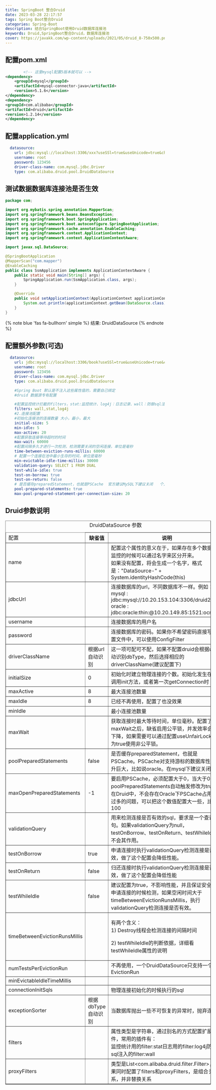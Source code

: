 ```yaml
---
title: SpringBoot 整合Druid
date: 2023-03-28 22:17:57
tags: Spring Boot整合Druid
categories: Spring-Boot
description: 结合SpringBoot使用Druid数据库连接池
keywords: Druid,SpringBoot整合Druid，数据库连接池
cover: https://javakk.com/wp-content/uploads/2021/05/druid_8-750x500.png?imageView2/1/w/375/h/250/q/100
---
```


## 配置pom.xml

```xml
        <!-- 这里mysql配置5版本就可以 -->
<dependency>
    <groupId>mysql</groupId>
    <artifactId>mysql-connector-java</artifactId>
    <version>5.1.6</version>
</dependency>
<dependency>
<groupId>com.alibaba</groupId>
<artifactId>druid</artifactId>
<version>1.2.14</version>
</dependency>
```

## 配置application.yml

```yaml
  datasource:
    url: jdbc:mysql://localhost:3306/xxx?useSSl=true&useUnicode=true&characterEncoding=utf-8
    username: root
    password: 123456
    driver-class-name: com.mysql.jdbc.Driver
    type: com.alibaba.druid.pool.DruidDataSource
```

## 测试数据数据库连接池是否生效

```java
package com;

import org.mybatis.spring.annotation.MapperScan;
import org.springframework.beans.BeansException;
import org.springframework.boot.SpringApplication;
import org.springframework.boot.autoconfigure.SpringBootApplication;
import org.springframework.cache.annotation.EnableCaching;
import org.springframework.context.ApplicationContext;
import org.springframework.context.ApplicationContextAware;

import javax.sql.DataSource;

@SpringBootApplication
@MapperScan("com.mapper")
@EnableCaching
public class SsmApplication implements ApplicationContextAware {
    public static void main(String[] args) {
        SpringApplication.run(SsmApplication.class, args);
    }

    @Override
    public void setApplicationContext(ApplicationContext applicationContext) throws BeansException {
        System.out.println(applicationContext.getBean(DataSource.class).getClass().getSimpleName());
    }
}

```

{% note blue 'fas fa-bullhorn' simple %}
结果: DruidDataSource
{% endnote %}

## 配置额外参数(可选)

```yaml
  datasource:
    url: jdbc:mysql://localhost:3306/book?useSSl=true&useUnicode=true&characterEncoding=utf-8
    username: root
    password: 123456
    driver-class-name: com.mysql.jdbc.Driver
    type: com.alibaba.druid.pool.DruidDataSource

    #Spring Boot 默认是不注入这些属性值的，需要自己绑定
    #druid 数据源专有配置

    #配置监控统计拦截的filters，stat:监控统计、log4j：日志记录、wall：防御sql注入
    filters: wall,stat,log4j
    #2.连接池配置
    #初始化连接池的连接数量 大小，最小，最大
    initial-size: 5
    min-idle: 5
    max-active: 20
    #配置获取连接等待超时的时间
    max-wait: 60000
    #配置间隔多久才进行一次检测，检测需要关闭的空闲连接，单位是毫秒
    time-between-eviction-runs-millis: 60000
    # 配置一个连接在池中最小生存的时间，单位是毫秒
    min-evictable-idle-time-millis: 30000
    validation-query: SELECT 1 FROM DUAL
    test-while-idle: true
    test-on-borrow: true
    test-on-return: false
    # 是否缓存preparedStatement，也就是PSCache  官方建议MySQL下建议关闭   个人建议如果想用SQL防火墙 建议打开
    pool-prepared-statements: true
    max-pool-prepared-statement-per-connection-size: 20
```

## Druid参数说明

<table style="width:650px;" cellspacing="1" cellpadding="1" border="1">
    <caption>
        DruidDataSource 参数
    </caption>
    <thead>
    <tr>
        <td>配置</td>
        <th>缺省值</th>
        <th>说明</th>
    </tr>
    </thead>
    <tr>
        <td>name</td>
        <td></td>
        <td>配置这个属性的意义在于，如果存在多个数据源，监控的时候可以通过名字来区分开来。&nbsp;<br>
            如果没有配置，将会生成一个名字，格式是："DataSource-" + System.identityHashCode(this)
        </td>
    </tr>
    <tbody>
    <tr>
        <td>jdbcUrl</td>
        <td></td>
        <td>连接数据库的url，不同数据库不一样。例如：&nbsp;<br> mysql : jdbc:mysql://10.20.153.104:3306/druid2&nbsp;<br>
            oracle : jdbc:oracle:thin:@10.20.149.85:1521:ocnauto
        </td>
    </tr>
    <tr>
        <td>username</td>
        <td></td>
        <td>连接数据库的用户名</td>
    </tr>
    <tr>
        <td>password</td>
        <td></td>
        <td>连接数据库的密码。如果你不希望密码直接写在配置文件中，可以使用ConfigFilter</td>
    </tr>
    <tr>
        <td>driverClassName</td>
        <td>根据url自动识别</td>
        <td>这一项可配可不配，如果不配置druid会根据url自动识别dbType，然后选择相应的driverClassName(建议配置下)</td>
    </tr>
    <tr>
        <td>initialSize</td>
        <td>0</td>
        <td>初始化时建立物理连接的个数。初始化发生在显示调用init方法，或者第一次getConnection时</td>
    </tr>
    <tr>
        <td>maxActive</td>
        <td>8</td>
        <td>最大连接池数量</td>
    </tr>
    <tr>
        <td>maxIdle</td>
        <td>8</td>
        <td>已经不再使用，配置了也没效果</td>
    </tr>
    <tr>
        <td>minIdle</td>
        <td></td>
        <td>最小连接池数量</td>
    </tr>
    <tr>
        <td>maxWait</td>
        <td></td>
        <td>
            获取连接时最大等待时间，单位毫秒。配置了maxWait之后，缺省启用公平锁，并发效率会有所下降，如果需要可以通过配置useUnfairLock属性为true使用非公平锁。
        </td>
    </tr>
    <tr>
        <td>poolPreparedStatements</td>
        <td>false</td>
        <td>
            是否缓存preparedStatement，也就是PSCache。PSCache对支持游标的数据库性能提升巨大，比如说oracle。在mysql下建议关闭。
        </td>
    </tr>
    <tr>
        <td>maxOpenPreparedStatements</td>
        <td>-1</td>
        <td>
            要启用PSCache，必须配置大于0，当大于0时，poolPreparedStatements自动触发修改为true。在Druid中，不会存在Oracle下PSCache占用内存过多的问题，可以把这个数值配置大一些，比如说100
        </td>
    </tr>
    <tr>
        <td>validationQuery</td>
        <td></td>
        <td>
            用来检测连接是否有效的sql，要求是一个查询语句。如果validationQuery为null，testOnBorrow、testOnReturn、testWhileIdle都不会其作用。
        </td>
    </tr>
    <tr>
        <td>testOnBorrow</td>
        <td>true</td>
        <td>申请连接时执行validationQuery检测连接是否有效，做了这个配置会降低性能。</td>
    </tr>
    <tr>
        <td>testOnReturn</td>
        <td>false</td>
        <td>归还连接时执行validationQuery检测连接是否有效，做了这个配置会降低性能</td>
    </tr>
    <tr>
        <td>testWhileIdle</td>
        <td>false</td>
        <td>
            建议配置为true，不影响性能，并且保证安全性。申请连接的时候检测，如果空闲时间大于timeBetweenEvictionRunsMillis，执行validationQuery检测连接是否有效。
        </td>
    </tr>
    <tr>
        <td>timeBetweenEvictionRunsMillis</td>
        <td></td>
        <td><p>有两个含义：&nbsp;<br> 1) Destroy线程会检测连接的间隔时间</p>
            <p>2) testWhileIdle的判断依据，详细看testWhileIdle属性的说明</p></td>
    </tr>
    <tr>
        <td>numTestsPerEvictionRun</td>
        <td></td>
        <td>不再使用，一个DruidDataSource只支持一个EvictionRun</td>
    </tr>
    <tr>
        <td>minEvictableIdleTimeMillis</td>
        <td></td>
        <td></td>
    </tr>
    <tr>
        <td>connectionInitSqls</td>
        <td></td>
        <td>物理连接初始化的时候执行的sql</td>
    </tr>
    <tr>
        <td>exceptionSorter</td>
        <td>根据dbType自动识别</td>
        <td>当数据库抛出一些不可恢复的异常时，抛弃连接</td>
    </tr>
    <tr>
        <td>filters</td>
        <td></td>
        <td>属性类型是字符串，通过别名的方式配置扩展插件，常用的插件有：&nbsp;<br>
            监控统计用的filter:stat日志用的filter:log4j防御sql注入的filter:wall
        </td>
    </tr>
    <tr>
        <td>proxyFilters</td>
        <td></td>
        <td>
            类型是List&lt;com.alibaba.druid.filter.Filter&gt;，如果同时配置了filters和proxyFilters，是组合关系，并非替换关系
        </td>
    </tr>
    </tbody>
</table>
